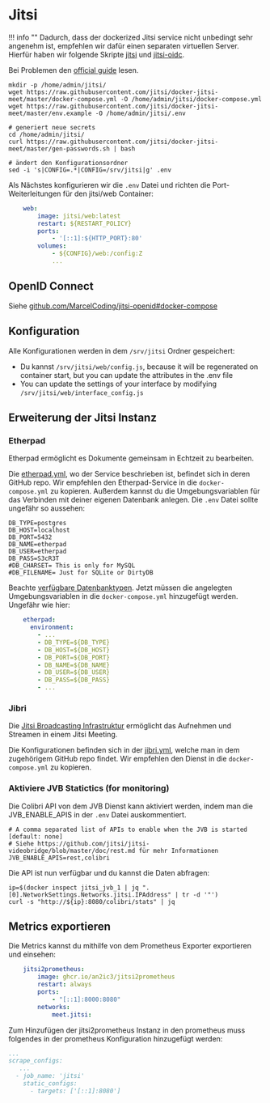 # Jitsi

!!! info ""
	Dadurch, dass der dockerized Jitsi service nicht unbedingt sehr angenehm ist, empfehlen wir dafür einen separaten
	virtuellen Server.
	Hierfür haben wir folgende Skripte [jitsi](https://github.com/secshellnet/docs/blob/main/scripts/jitsi.sh)
	und [jitsi-oidc](https://github.com/secshellnet/docs/blob/main/scripts/jitsi-oidc.sh).

Bei Problemen den [official guide](https://jitsi.github.io/handbook/docs/devops-guide/devops-guide-docker) lesen.

```shell
mkdir -p /home/admin/jitsi/
wget https://raw.githubusercontent.com/jitsi/docker-jitsi-meet/master/docker-compose.yml -O /home/admin/jitsi/docker-compose.yml
wget https://raw.githubusercontent.com/jitsi/docker-jitsi-meet/master/env.example -O /home/admin/jitsi/.env

# generiert neue secrets
cd /home/admin/jitsi/
curl https://raw.githubusercontent.com/jitsi/docker-jitsi-meet/master/gen-passwords.sh | bash

# ändert den Konfigurationsordner
sed -i 's|CONFIG=.*|CONFIG=/srv/jitsi|g' .env
```

Als Nächstes konfigurieren wir die `.env` Datei und richten die Port-Weiterleitungen für den jitsi/web Container:
```yaml
    web:
        image: jitsi/web:latest
        restart: ${RESTART_POLICY}
        ports:
            - '[::1]:${HTTP_PORT}:80'
        volumes:
            - ${CONFIG}/web:/config:Z
            ...
```

## OpenID Connect
Siehe [github.com/MarcelCoding/jitsi-openid#docker-compose](https://github.com/MarcelCoding/jitsi-openid#docker-compose)

## Konfiguration
Alle Konfigurationen werden in dem `/srv/jitsi` Ordner gespeichert: 
<ul>
  <li>
    Du kannst <code>/srv/jitsi/web/config.js</code>, because it will be regenerated on container start, but you can update the attributes in the .env file
  </li>
  <li>
    You can update the settings of your interface by modifying <code>/srv/jitsi/web/interface_config.js</code>
  </li>
</ul>


## Erweiterung der Jitsi Instanz
### Etherpad
Etherpad ermöglicht es Dokumente gemeinsam in Echtzeit zu bearbeiten.

Die [etherpad.yml](https://github.com/jitsi/docker-jitsi-meet/blob/master/etherpad.yml), wo der Service beschrieben ist,
befindet sich in deren GitHub repo.
Wir empfehlen den Etherpad-Service in die `docker-compose.yml` zu kopieren.
Außerdem kannst du die Umgebungsvariablen für das Verbinden mit deiner eigenen Datenbank anlegen. Die `.env` Datei
sollte ungefähr so aussehen:
```shell
DB_TYPE=postgres
DB_HOST=localhost
DB_PORT=5432
DB_NAME=etherpad
DB_USER=etherpad
DB_PASS=S3cR3T
#DB_CHARSET= This is only for MySQL
#DB_FILENAME= Just for SQLite or DirtyDB
```
Beachte [verfügbare Datenbanktypen](https://www.npmjs.com/package/ueberdb2).
Jetzt müssen die angelegten Umgebungsvariablen in die `docker-compose.yml` hinzugefügt werden. Ungefähr wie hier:
```yaml
    etherpad:
      environment:
        - ...
        - DB_TYPE=${DB_TYPE}
        - DB_HOST=${DB_HOST}
        - DB_PORT=${DB_PORT}
        - DB_NAME=${DB_NAME}
        - DB_USER=${DB_USER}
        - DB_PASS=${DB_PASS}
        - ...
```

### Jibri
Die [Jitsi Broadcasting Infrastruktur](https://github.com/jitsi/jibri) ermöglicht das Aufnehmen und Streamen in einem
Jitsi Meeting.

Die Konfigurationen befinden sich in der [jibri.yml](https://github.com/jitsi/docker-jitsi-meet/blob/master/jibri.yml),
welche man in dem zugehörigem GitHub repo findet.
Wir empfehlen den Dienst in die `docker-compose.yml` zu kopieren.

### Aktiviere JVB Statictics (for monitoring)
Die Colibri API von dem JVB Dienst kann aktiviert werden, indem man die JVB_ENABLE_APIS in der `.env` Datei
auskommentiert.
```shell
# A comma separated list of APIs to enable when the JVB is started [default: none]
# Siehe https://github.com/jitsi/jitsi-videobridge/blob/master/doc/rest.md für mehr Informationen
JVB_ENABLE_APIS=rest,colibri
```

Die API ist nun verfügbar und du kannst die Daten abfragen:
```shell
ip=$(docker inspect jitsi_jvb_1 | jq ".[0].NetworkSettings.Networks.jitsi.IPAddress" | tr -d '"')
curl -s "http://${ip}:8080/colibri/stats" | jq
```

## Metrics exportieren
Die Metrics kannst du mithilfe von dem Prometheus Exporter exportieren und einsehen:

```yaml
    jitsi2prometheus:
        image: ghcr.io/an2ic3/jitsi2prometheus
        restart: always
		ports:
			- "[::1]:8000:8080"
        networks:
            meet.jitsi:
```

Zum Hinzufügen der jitsi2prometheus Instanz in den prometheus muss folgendes in der prometheus Konfiguration hinzugefügt
werden:

```yaml
...
scrape_configs:
   ...
  - job_name: 'jitsi'
    static_configs:
      - targets: ['[::1]:8080']
```
